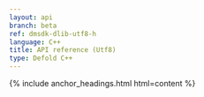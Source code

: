 ```yaml
---
layout: api
branch: beta
ref: dmsdk-dlib-utf8-h
language: C++
title: API reference (Utf8)
type: Defold C++
---
```

{% include anchor_headings.html html=content %}
